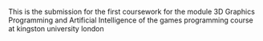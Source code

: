This is the submission for the first coursework for the module 3D Graphics Programming and Artificial Intelligence of the games programming course at kingston university london
